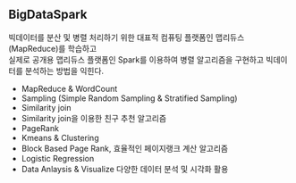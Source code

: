## BigDataSpark 

빅데이터를 분산 및 병렬 처리하기 위한 대표적 컴퓨팅 플랫폼인 맵리듀스(MapReduce)를 학습하고 <br>
실제로 공개용 맵리듀스 플랫폼인 Spark를 이용하여 병렬 알고리즘을 구현하고 빅데이터를 분석하는 방법을 익힌다.

- MapReduce & WordCount 
- Sampling (Simple Random Sampling & Stratified Sampling)
- Similarity join
- Similarity join을 이용한 친구 추천 알고리즘
- PageRank
- Kmeans & Clustering
- Block Based Page Rank, 효율적인 페이지랭크 계산 알고리즘
- Logistic Regression
- Data Anlaysis & Visualize 다양한 데이터 분석 및 시각화 활용
